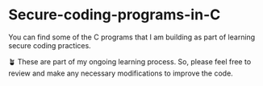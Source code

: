 # Secure-coding-programs-in-C

You can find some of the C programs that I am building as part of learning secure coding practices.

🪴 These are part of my ongoing learning process. So, please feel free to review and make any necessary modifications to improve the code.
